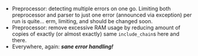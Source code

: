  * Preprocessor: detecting multiple errors on one go. Limiting both preprocessor and
   parser to just one error (announced via exception) per run is quite... erm, limiting,
   and should be changed soon.
 * Preprocessor: remove excessive RAM usage by reducing amount of copies of exactly
   (or almost exactly) same `include_chain`s here and there.
 * Everywhere, again: ***sane error handling!***
